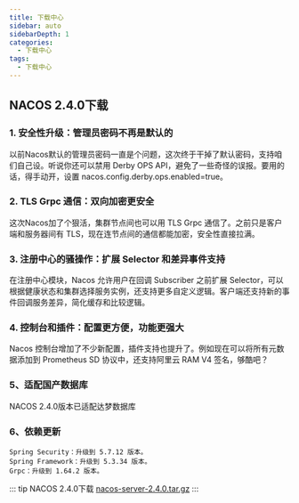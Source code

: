 ```yaml
---
title: 下载中心
sidebar: auto
sidebarDepth: 1
categories:
  - 下载中心
tags:
  - 下载中心
---
```


## NACOS 2.4.0下载
### 1. 安全性升级：管理员密码不再是默认的
   以前Nacos默认的管理员密码一直是个问题，这次终于干掉了默认密码，支持咱们自己设。听说你还可以禁用 Derby OPS API，避免了一些奇怪的误报。要用的话，得手动开，设置 nacos.config.derby.ops.enabled=true。

### 2. TLS Grpc 通信：双向加密更安全
   这次Nacos加了个狠活，集群节点间也可以用 TLS Grpc 通信了。之前只是客户端和服务器间有 TLS，现在连节点间的通信都能加密，安全性直接拉满。

### 3. 注册中心的骚操作：扩展 Selector 和差异事件支持
   在注册中心模块，Nacos 允许用户在回调 Subscriber 之前扩展 Selector，可以根据健康状态和集群选择服务实例，还支持更多自定义逻辑。客户端还支持新的事件回调服务差异，简化缓存和比较逻辑。

### 4. 控制台和插件：配置更方便，功能更强大
   Nacos 控制台增加了不少新配置，插件支持也提升了。例如现在可以将所有元数据添加到 Prometheus SD 协议中，还支持阿里云 RAM V4 签名，够酷吧？

### 5、适配国产数据库
   NACOS 2.4.0版本已适配达梦数据库

### 6、依赖更新
    Spring Security：升级到 5.7.12 版本。
    Spring Framework：升级到 5.3.34 版本。
    Grpc：升级到 1.64.2 版本。

::: tip NACOS 2.4.0下载
[nacos-server-2.4.0.tar.gz](https://zrar88.github.io/easyweb/zh/download/files/nacos-server-2.4.0.tar.gz "NACOS 2.4.0")
:::
